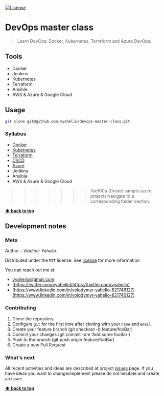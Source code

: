 [![License](https://img.shields.io/badge/license-MIT-green.svg)](LICENSE.md)

# DevOps master class 

> Learn DevOps: Docker, Kubernetes, Terraform and Azure DevOps.

## Tools

- Docker 
- Jenkins
- Kubernetes
- Terraform
- Ansible
- AWS & Azure & Google Cloud

## Usage

```bash
git clone git@github.com:vyahello/devops-master-class.git
```

### Syllabus

- [Docker](docker)
- [Kubernetes](kubernetes)
- [Terraform](terraform)
- [CI/CD](ci_cd)
- [Azure](ci_cd/azure_devops_pipelines)
- Jenkins
- Ansible
- AWS & Azure & Google Cloud

>>>>>>> 7adf00a (Create sample azure project)
Navigate to a corresponding folder section.

**[⬆ back to top](#devops-master-class)**

## Development notes

### Meta

Author – _Vladimir Yahello_.

Distributed under the `MIT` license. See [license](LICENSE.md) for more information.

You can reach out me at:
* [vyahello@gmail.com](vyahello@gmail.com)
* [https://twitter.com/vyahello](https://twitter.com/vyahello)
* [https://www.linkedin.com/in/volodymyr-yahello-821746127](https://www.linkedin.com/in/volodymyr-yahello-821746127)

### Contributing

1. Clone the repository
2. Configure `git` for the first time after cloning with your `name` and `email`
3. Create your feature branch (git checkout -b feature/fooBar)
4. Commit your changes (git commit -am 'Add some fooBar')
5. Push to the branch (git push origin feature/fooBar)
6. Create a new Pull Request

### What's next

All recent activities and ideas are described at project [issues](https://github.com/vyahello/devops-master-class/issues) page. 
If you have ideas you want to change/implement please do not hesitate and create an issue.

**[⬆ back to top](#devops-master-class)**
